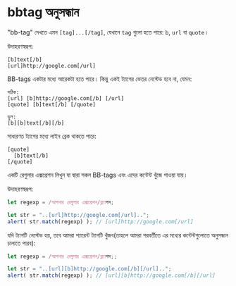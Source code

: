 # bbtag অনুসন্ধান

"bb-tag" দেখতে এমন `[tag]...[/tag]`, যেখানে `tag` গুলো হতে পারে: `b`, `url` বা `quote`।

উদাহরণস্বরূপ:
```
[b]text[/b]
[url]http://google.com[/url]
```

BB-tags একটার মধ্যে আরেকটা হতে পারে। কিন্তু একই ট্যাগের ভেতর নেস্টেড হবে না, যেমন:

```
সঠিক:
[url] [b]http://google.com[/b] [/url]
[quote] [b]text[/b] [/quote]

ভুল:
[b][b]text[/b][/b]
```

সাধারণত ট্যাগের মধ্যে লাইন ব্রেক থাকতে পারে:

```
[quote]
  [b]text[/b]
[/quote]
```

একটি রেগুলার এক্সপ্রেশন লিখুন যা দ্বারা সকল BB-tags এবং এদের কন্টেন্ট খুঁজে পাওয়া যায়।

উদাহরণস্বরূপ:

```js
let regexp = /আপনার রেগুলার এক্সপ্রেশন/ফ্ল্যাগস;

let str = "..[url]http://google.com[/url]..";
alert( str.match(regexp) ); // [url]http://google.com[/url]
```

যদি ট্যাগটি নেস্টেড হয়, তবে আমরা প্যারেন্ট ট্যাগটি খুঁজব(তাহলে আমরা পরবর্তীতে এর মধ্যের কন্টেন্টগুলোতে অনুসন্ধান চালাতে পারব):

```js
let regexp = /আপনার রেগুলার এক্সপ্রেশন/ফ্ল্যাগস;;

let str = "..[url][b]http://google.com[/b][/url]..";
alert( str.match(regexp) ); // [url][b]http://google.com[/b][/url]
```
